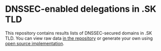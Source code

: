 DNSSEC-enabled delegations in .SK TLD
=====================================

This repository contains results lists of DNSSEC-secured domains in .SK TLD. You can view raw data [in the repository](https://github.com/oskar456/walk_dotsk_ds/tree/gh-pages) or generate your own using [open source implementation](https://github.com/oskar456/walk_dotsk_ds/tree/master).
